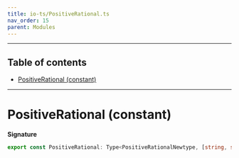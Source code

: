 ```yaml
---
title: io-ts/PositiveRational.ts
nav_order: 15
parent: Modules
---
```


---

<h2 class="text-delta">Table of contents</h2>

- [PositiveRational (constant)](#positiverational-constant)

---

# PositiveRational (constant)

**Signature**

```ts
export const PositiveRational: Type<PositiveRationalNewtype, [string, string], mixed> = ...
```
